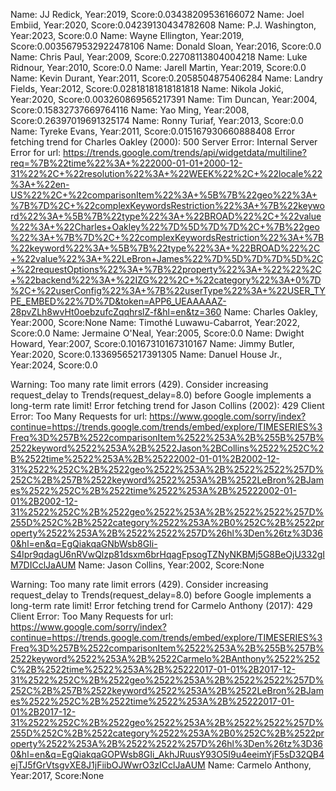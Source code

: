 Name: JJ Redick, Year:2019, Score:0.03438209536166072
Name: Joel Embiid, Year:2020, Score:0.04239130434782608
Name: P.J. Washington, Year:2023, Score:0.0
Name: Wayne Ellington, Year:2019, Score:0.0035679532922478106
Name: Donald Sloan, Year:2016, Score:0.0
Name: Chris Paul, Year:2009, Score:0.22708113804004218
Name: Luke Ridnour, Year:2010, Score:0.0
Name: Jarell Martin, Year:2019, Score:0.0
Name: Kevin Durant, Year:2011, Score:0.2058504875406284
Name: Landry Fields, Year:2012, Score:0.02818181818181818
Name: Nikola Jokić, Year:2020, Score:0.003260869565217391
Name: Tim Duncan, Year:2004, Score:0.15832737669764116
Name: Yao Ming, Year:2008, Score:0.26397019691325174
Name: Ronny Turiaf, Year:2013, Score:0.0
Name: Tyreke Evans, Year:2011, Score:0.015167930660888408
Error fetching trend for Charles Oakley (2000): 500 Server Error: Internal Server Error for url: https://trends.google.com/trends/api/widgetdata/multiline?req=%7B%22time%22%3A+%222000-01-01+2000-12-31%22%2C+%22resolution%22%3A+%22WEEK%22%2C+%22locale%22%3A+%22en-US%22%2C+%22comparisonItem%22%3A+%5B%7B%22geo%22%3A+%7B%7D%2C+%22complexKeywordsRestriction%22%3A+%7B%22keyword%22%3A+%5B%7B%22type%22%3A+%22BROAD%22%2C+%22value%22%3A+%22Charles+Oakley%22%7D%5D%7D%7D%2C+%7B%22geo%22%3A+%7B%7D%2C+%22complexKeywordsRestriction%22%3A+%7B%22keyword%22%3A+%5B%7B%22type%22%3A+%22BROAD%22%2C+%22value%22%3A+%22LeBron+James%22%7D%5D%7D%7D%5D%2C+%22requestOptions%22%3A+%7B%22property%22%3A+%22%22%2C+%22backend%22%3A+%22IZG%22%2C+%22category%22%3A+0%7D%2C+%22userConfig%22%3A+%7B%22userType%22%3A+%22USER_TYPE_EMBED%22%7D%7D&token=APP6_UEAAAAAZ-28pvZLh8wvHt0oebzufcZqqhrslZ-f&hl=en&tz=360
Name: Charles Oakley, Year:2000, Score:None
Name: Timothé Luwawu-Cabarrot, Year:2022, Score:0.0
Name: Jermaine O'Neal, Year:2005, Score:0.0
Name: Dwight Howard, Year:2007, Score:0.10167310167310167
Name: Jimmy Butler, Year:2020, Score:0.13369565217391305
Name: Danuel House Jr., Year:2024, Score:0.0

Warning: Too many rate limit errors (429). Consider increasing request_delay to Trends(request_delay=8.0) before Google implements a long-term rate limit!
Error fetching trend for Jason Collins (2002): 429 Client Error: Too Many Requests for url: https://www.google.com/sorry/index?continue=https://trends.google.com/trends/embed/explore/TIMESERIES%3Freq%3D%257B%2522comparisonItem%2522%253A%2B%255B%257B%2522keyword%2522%253A%2B%2522Jason%2BCollins%2522%252C%2B%2522time%2522%253A%2B%25222002-01-01%2B2002-12-31%2522%252C%2B%2522geo%2522%253A%2B%2522%2522%257D%252C%2B%257B%2522keyword%2522%253A%2B%2522LeBron%2BJames%2522%252C%2B%2522time%2522%253A%2B%25222002-01-01%2B2002-12-31%2522%252C%2B%2522geo%2522%253A%2B%2522%2522%257D%255D%252C%2B%2522category%2522%253A%2B0%252C%2B%2522property%2522%253A%2B%2522%2522%257D%26hl%3Den%26tz%3D360&hl=en&q=EgQiakqaGNbWsb8GIi-S4Ipr9qdagU6nRVwQlzp81dsxm6brHqagFpsogTZNyNKBMj5G8BeOjU332gIM7DICclJaAUM
Name: Jason Collins, Year:2002, Score:None

Warning: Too many rate limit errors (429). Consider increasing request_delay to Trends(request_delay=8.0) before Google implements a long-term rate limit!
Error fetching trend for Carmelo Anthony (2017): 429 Client Error: Too Many Requests for url: https://www.google.com/sorry/index?continue=https://trends.google.com/trends/embed/explore/TIMESERIES%3Freq%3D%257B%2522comparisonItem%2522%253A%2B%255B%257B%2522keyword%2522%253A%2B%2522Carmelo%2BAnthony%2522%252C%2B%2522time%2522%253A%2B%25222017-01-01%2B2017-12-31%2522%252C%2B%2522geo%2522%253A%2B%2522%2522%257D%252C%2B%257B%2522keyword%2522%253A%2B%2522LeBron%2BJames%2522%252C%2B%2522time%2522%253A%2B%25222017-01-01%2B2017-12-31%2522%252C%2B%2522geo%2522%253A%2B%2522%2522%257D%255D%252C%2B%2522category%2522%253A%2B0%252C%2B%2522property%2522%253A%2B%2522%2522%257D%26hl%3Den%26tz%3D360&hl=en&q=EgQiakqaGOPWsb8GIi_AkhJRuusY93O5I9u4eeimYjF5sD32QB4ejTJ5fGrVtsgvXE8J1jFiibOJWwrO3zICclJaAUM
Name: Carmelo Anthony, Year:2017, Score:None